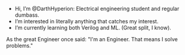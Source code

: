 - Hi, I’m @DarthHyperion: Electrical engineering student and regular dumbass.
- I’m interested in literally anything that catches my interest.
- I’m currently learning both Verilog and ML. (Great split, I know).

As the great Engineer once said: "I'm an Engineer. That means I solve problems."
<!---
DarthHyperion/DarthHyperion is a ✨ special ✨ repository because its `README.md` (this file) appears on your GitHub profile.
You can click the Preview link to take a look at your changes.
--->
